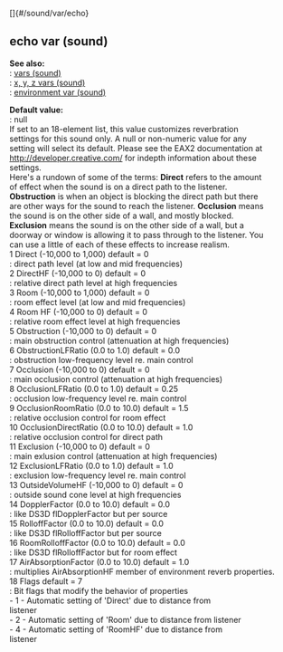 []{#/sound/var/echo}    
## echo var (sound)    
**See also:**    
:   [vars (sound)](/ref/sound/var.md)    
:   [x, y, z vars (sound)](/ref/sound/var/xyz.md)    
:   [environment var (sound)](/ref/sound/var/environment.md)    
<!-- -->    
**Default value:**    
:   null    
If set to an 18-element list, this value customizes reverbration    
settings for this sound only. A null or non-numeric value for any    
setting will select its default. Please see the EAX2 documentation at    
http://developer.creative.com/ for indepth information about these    
settings.    
Here\'s a rundown of some of the terms: **Direct** refers to the amount    
of effect when the sound is on a direct path to the listener.    
**Obstruction** is when an object is blocking the direct path but there    
are other ways for the sound to reach the listener. **Occlusion** means    
the sound is on the other side of a wall, and mostly blocked.    
**Exclusion** means the sound is on the other side of a wall, but a    
doorway or window is allowing it to pass through to the listener. You    
can use a little of each of these effects to increase realism.    
1 Direct (-10,000 to 1,000) default = 0    
:   direct path level (at low and mid frequencies)    
2 DirectHF (-10,000 to 0) default = 0    
:   relative direct path level at high frequencies    
3 Room (-10,000 to 1,000) default = 0    
:   room effect level (at low and mid frequencies)    
4 Room HF (-10,000 to 0) default = 0    
:   relative room effect level at high frequencies    
5 Obstruction (-10,000 to 0) default = 0    
:   main obstruction control (attenuation at high frequencies)    
6 ObstructionLFRatio (0.0 to 1.0) default = 0.0    
:   obstruction low-frequency level re. main control    
7 Occlusion (-10,000 to 0) default = 0    
:   main occlusion control (attenuation at high frequencies)    
8 OcclusionLFRatio (0.0 to 1.0) default = 0.25    
:   occlusion low-frequency level re. main control    
9 OcclusionRoomRatio (0.0 to 10.0) default = 1.5    
:   relative occlusion control for room effect    
10 OcclusionDirectRatio (0.0 to 10.0) default = 1.0    
:   relative occlusion control for direct path    
11 Exclusion (-10,000 to 0) default = 0    
:   main exlusion control (attenuation at high frequencies)    
12 ExclusionLFRatio (0.0 to 1.0) default = 1.0    
:   exclusion low-frequency level re. main control    
13 OutsideVolumeHF (-10,000 to 0) default = 0    
:   outside sound cone level at high frequencies    
14 DopplerFactor (0.0 to 10.0) default = 0.0    
:   like DS3D flDopplerFactor but per source    
15 RolloffFactor (0.0 to 10.0) default = 0.0    
:   like DS3D flRolloffFactor but per source    
16 RoomRolloffFactor (0.0 to 10.0) default = 0.0    
:   like DS3D flRolloffFactor but for room effect    
17 AirAbsorptionFactor (0.0 to 10.0) default = 1.0    
:   multiplies AirAbsorptionHF member of environment reverb properties.    
18 Flags default = 7    
:   Bit flags that modify the behavior of properties    
    -   1 - Automatic setting of \'Direct\' due to distance from    
        listener    
    -   2 - Automatic setting of \'Room\' due to distance from listener    
    -   4 - Automatic setting of \'RoomHF\' due to distance from    
        listener  